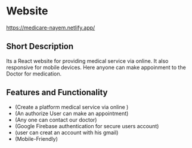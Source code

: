 # Website
https://medicare-nayem.netlify.app/
## Short Description
Its a React website for providing medical service via online. It also responsive for mobile devices. Here anyone can make appoinment to the Doctor for medication.
## Features and Functionality
  - (Create a platform medical service via online )
  - (An authorize User can make an appointment)
  - (Any one can contact our doctor)
  - (Google Firebase authentication for secure users account)
  - (user can creat an account with his gmail)
  - (Mobile-Friendly)
  
  

